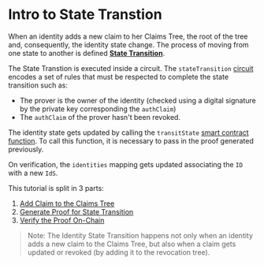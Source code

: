 # Intro to State Transtion

When an identity adds a new claim to her Claims Tree, the root of the tree and, consequently, the identity state change. The process of moving from one state to another is defined [**State Transition**](https://docs.iden3.io/protocol/spec/#identity-state-transition-function).

The State Transtion is executed inside a circuit. The `stateTransition` [circuit](../../protocol/main-circuits.md#statetransition) encodes a set of rules that must be respected to complete the state transition such as:

- The prover is the owner of the identity (checked using a digital signature by the private key corresponding the `authClaim`)
- The `authClaim` of the prover hasn't been revoked.
 
The identity state gets updated by calling the `transitState` [smart contract function](https://github.com/iden3/contracts/blob/master/contracts/state/StateV2.sol#L148). To call this function, it is necessary to pass in the proof generated previously.

On verification, the `identities` mapping gets updated associating the `ID` with a new `IdS`.

This tutorial is split in 3 parts:

1. [Add Claim to the Claims Tree](./new-identity-state.md)
2. [Generate Proof for State Transition](./state-transition-proof.md)
3. [Verify the Proof On-Chain](./on-chain-state-transition.md)

> Note: The Identity State Transition happens not only when an identity adds a new claim to the Claims Tree, but also when a claim gets updated or revoked (by adding it to the revocation tree).
